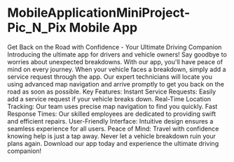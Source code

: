 # MobileApplicationMiniProject- Pic_N_Pix Mobile App
 Get Back on the Road with Confidence - Your Ultimate Driving Companion Introducing the ultimate app for drivers and vehicle owners! Say goodbye to worries about unexpected breakdowns. With our app, you'll have peace of mind on every journey.  When your vehicle faces a breakdown, simply add a service request through the app. Our expert technicians will locate you using advanced map navigation and arrive promptly to get you back on the road as soon as possible.  Key Features:  Instant Service Requests: Easily add a service request if your vehicle breaks down. Real-Time Location Tracking: Our team uses precise map navigation to find you quickly. Fast Response Times: Our skilled employees are dedicated to providing swift and efficient repairs. User-Friendly Interface: Intuitive design ensures a seamless experience for all users. Peace of Mind: Travel with confidence knowing help is just a tap away. Never let a vehicle breakdown ruin your plans again. Download our app today and experience the ultimate driving companion!
